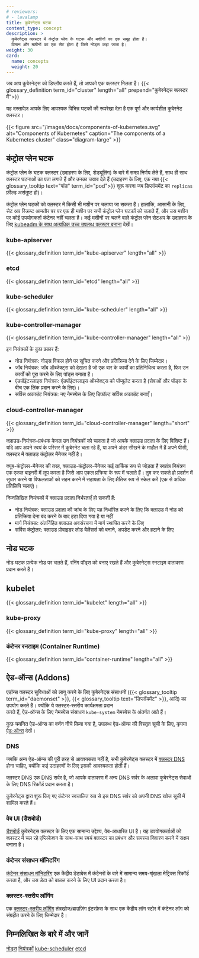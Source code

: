 ```yaml
---
# reviewers:
# - lavalamp
title: कुबेरनेट्स घटक
content_type: concept
description: >
  कुबेरनेट्स क्लस्टर में कंट्रोल प्लेन के घटक और मशीनों का एक समूह होता है।
  विमान और मशीनों का एक सेट होता है जिसे नोड्स कहा जाता है।
weight: 30
card:
  name: concepts
  weight: 20
---
```


<!-- overview -->
जब आप कुबेरनेट्स को डिप्लॉय करते हैं, तो आपको एक क्लस्टर मिलता है।
{{< glossary_definition term_id="cluster" length="all" prepend="कुबेरनेट्स क्लस्टर में">}}

यह दस्तावेज़ आपके लिए आवश्यक विभिन्न घटकों की रूपरेखा देता है
एक पूर्ण और कार्यशील कुबेरनेट क्लस्टर।

{{< figure src="/images/docs/components-of-kubernetes.svg" alt="Components of Kubernetes" caption="The components of a Kubernetes cluster" class="diagram-large" >}}

<!-- body -->
## कंट्रोल प्लेन घटक

कंट्रोल प्लेन के घटक क्लस्टर (उदाहरण के लिए, शेड्यूलिंग) के बारे में समग्र निर्णय लेते हैं, साथ ही साथ क्लस्टर घटनाओं का पता लगाते हैं और उनका जवाब देते हैं (उदाहरण के लिए, एक नया {{< glossary_tooltip text="पॉड" term_id="pod">}} शुरू करना जब डिप्लॉयमेंट का `replicas` फ़ील्ड असंतुष्ट हो)।

कंट्रोल प्लेन घटकों को क्लस्टर में किसी भी मशीन पर चलाया जा सकता हैं। हालांकि,
आसानी के लिए, सेट अप स्क्रिप्ट आमतौर पर पर एक ही मशीन पर सभी कंट्रोल प्लेन
घटकों को चलाते हैं, और उस मशीन पर कोई उपयोगकर्ता कंटेनर नहीं चलता है।
कई मशीनों पर चलने वाले कंट्रोल प्लेन सेटअप के उदाहरण के लिए 
[kubeadm के साथ अत्यधिक उच्च उपलब्ध क्लस्टर बनाना](docs/setup/production-environment/tools/kubeadm/high-availability/) देखें।

### kube-apiserver

{{< glossary_definition term_id="kube-apiserver" length="all" >}}

### etcd

{{< glossary_definition term_id="etcd" length="all" >}}

### kube-scheduler

{{< glossary_definition term_id="kube-scheduler" length="all" >}}

### kube-controller-manager

{{< glossary_definition term_id="kube-controller-manager" length="all" >}}

इन नियंत्रकों के कुछ प्रकार हैं:

  * नोड नियंत्रक: नोड्स विफल होने पर सूचित करने और प्रतिक्रिया देने के लिए जिम्मेदार।
  * जॉब नियंत्रक: जॉब ऑब्जेक्ट्स को देखता है जो एक बार के कार्यों का प्रतिनिधित्व करता है, फिर उन कार्यों को
    पूरा करने के लिए पॉड्स बनाता है।
  * एंडपॉइंटस्लाइस नियंत्रक: एंडपॉइंटस्लाइस ऑब्जेक्ट्स को पॉप्युलेट करता है (सेवाओं और पॉड्स के बीच एक लिंक प्रदान करने के लिए)।
  * सर्विस अकाउंट नियंत्रक: नए नेमस्पेस के लिए डिफॉल्ट सर्विस अकाउंट बनाएँ।

### cloud-controller-manager

{{< glossary_definition term_id="cloud-controller-manager" length="short" >}}

क्लाउड-नियंत्रक-प्रबंधक केवल उन नियंत्रकों को चलाता है जो आपके क्लाउड प्रदाता के लिए विशिष्ट हैं।
यदि आप अपने स्वयं के परिसर में कुबेरनेट चला रहे हैं, या अपने अंदर सीखने के माहौल में हैं
अपने पीसी, क्लस्टर में क्लाउड कंट्रोलर मैनेजर नहीं है।

क्यूब-कंट्रोलर-मैनेजर की तरह, क्लाउड-कंट्रोलर-मैनेजर कई तार्किक रूप से जोड़ता है
स्वतंत्र नियंत्रण एक एकल बाइनरी में लूप करता है जिसे आप एकल प्रक्रिया के रूप में चलाते हैं। तुम कर सकते हो
प्रदर्शन में सुधार करने या विफलताओं को सहन करने में सहायता के लिए क्षैतिज रूप से स्केल करें (एक से अधिक प्रतिलिपि चलाएं)।

निम्नलिखित नियंत्रकों में क्लाउड प्रदाता निर्भरताएँ हो सकती हैं:

  * नोड नियंत्रक: क्लाउड प्रदाता की जांच के लिए यह निर्धारित करने के लिए कि क्लाउड में नोड को प्रतिक्रिया देना बंद करने के बाद हटा दिया गया है या नहीं
  * मार्ग नियंत्रक: अंतर्निहित क्लाउड अवसंरचना में मार्ग स्थापित करने के लिए
  * सर्विस कंट्रोलर: क्लाउड प्रोवाइडर लोड बैलेंसर्स को बनाने, अपडेट करने और हटाने के लिए

## नोड घटक

नोड घटक प्रत्येक नोड पर चलते हैं, रनिंग पॉड्स को बनाए रखते हैं और कुबेरनेट्स रनटाइम वातावरण प्रदान करते हैं।

## kubelet

{{< glossary_definition term_id="kubelet" length="all" >}}

### kube-proxy

{{< glossary_definition term_id="kube-proxy" length="all" >}}

### कंटेनर रनटाइम (Container Runtime)

{{< glossary_definition term_id="container-runtime" length="all" >}}

## ऐड-ऑन्स (Addons)

एडॉन्स क्लस्टर सुविधाओं को लागू करने के लिए कुबेरनेट्स संसाधनों ({{< glossary_tooltip term_id="daemonset" >}},
{{< glossary_tooltip text="डिप्लॉयमेंट" >}}, आदि)
 का उपयोग करते हैं। क्योंकि ये क्लस्टर-स्तरीय कार्यक्षमता प्रदान  
 करते हैं, ऐड-ऑन्स के लिए नेमस्पेस संसाधन `kube-system` नेमस्पेस के अंतर्गत आते हैं।

कुछ चयनित ऐड-ऑन्स का वर्णन नीचे किया गया है, उपलब्ध ऐड-ऑन्स की विस्तृत सूची के लिए, 
कृपया [ऐड-ऑन्स](/docs/concepts/cluster-administration/addons/) देखें।

### DNS

जबकि अन्य ऐड-ऑन्स की पूरी तरह से आवश्यकता नहीं है, सभी कुबेरनेट्स क्लस्टर में [क्लस्टर DNS](/docs/concepts/services-networking/dns-pod-service/) होना चाहिए, क्योंकि कई उदाहरणों के लिए इसकी आवश्यकता होती हैं।

क्लस्टर DNS एक DNS सर्वर है, जो आपके वातावरण में अन्य DNS सर्वर के अलावा कुबेरनेट्स सेवाओं के लिए DNS रिकॉर्ड प्रदान करता है।

कुबेरनेट्स द्वारा शुरू किए गए कंटेनर स्वचालित रूप से इस DNS सर्वर को अपनी DNS खोज सूची में शामिल करते हैं।

### वेब UI (डैशबोर्ड)

[डैशबोर्ड](docs/tasks/access-application-cluster/web-ui-dashboard/) कुबेरनेट्स क्लस्टर के लिए एक सामान्य उद्देश्य, वेब-आधारित UI है। यह उपयोगकर्ताओं को क्लस्टर में चल रहे एप्लिकेशन के साथ-साथ स्वयं क्लस्टर का प्रबंधन और समस्या निवारण करने में सक्षम बनाता है।

### कंटेनर संसाधन मॉनिटरिंग

[कंटेनर संसाधन मॉनिटरिंग](/docs/tasks/debug/debug-cluster/resource-usage-monitoring/) एक केंद्रीय डेटाबेस में कंटेनरों 
के बारे में सामान्य समय-श्रृंखला मेट्रिक्स रिकॉर्ड करता है, और उस डेटा को ब्राउज़ करने के लिए UI प्रदान करता है।

### क्लस्टर-स्तरीय लॉगिंग

एक [क्लस्टर-स्तरीय लॉगिंग](/docs/concepts/cluster-administration/logging/) तंत्रखोज/ब्राउज़िंग इंटरफ़ेस के साथ एक केंद्रीय लॉग स्टोर में कंटेनर लॉग को संग्रहीत करने के लिए जिम्मेदार है।

## निम्नलिखित के बारे में और जानें

[नोड्स](docs/concepts/architecture/nodes/) 
[नियंत्रकों](docs/concepts/architecture/controller/) 
[kube-scheduler](docs/concepts/scheduling-eviction/kube-scheduler/) 
[etcd](https://etcd.io/docs/) 
